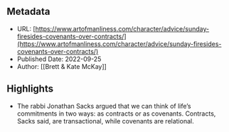 ## Metadata
* URL: [https://www.artofmanliness.com/character/advice/sunday-firesides-covenants-over-contracts/](https://www.artofmanliness.com/character/advice/sunday-firesides-covenants-over-contracts/)
* Published Date: 2022-09-25
* Author: [[Brett &#38; Kate McKay]]

## Highlights
* The rabbi Jonathan Sacks argued that we can think of life’s commitments in two ways: as contracts or as covenants. Contracts, Sacks said, are transactional, while covenants are relational.